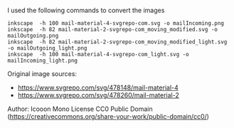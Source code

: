 I used the following commands to convert the images

    inkscape  -h 100 mail-material-4-svgrepo-com.svg -o mailIncoming.png
    inkscape  -h 82 mail-material-2-svgrepo-com_moving_modified.svg -o mailOutgoing.png
    inkscape  -h 82 mail-material-2-svgrepo-com_moving_modified_light.svg -o mailOutgoing_light.png
    inkscape  -h 100 mail-material-4-svgrepo-com_light.svg -o mailIncoming_light.png 

    
Original image sources:

* https://www.svgrepo.com/svg/478148/mail-material-4
* https://www.svgrepo.com/svg/478260/mail-material-2

Author: Icooon Mono
License CC0 Public Domain (https://creativecommons.org/share-your-work/public-domain/cc0/)
